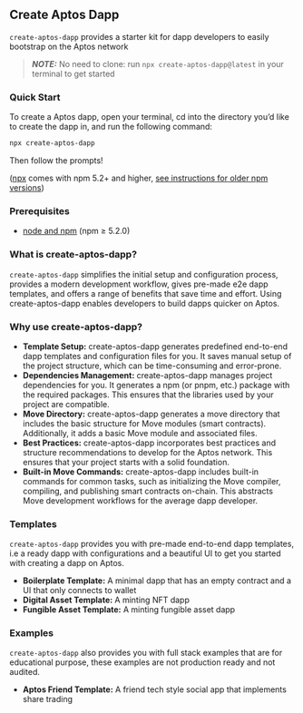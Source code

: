 ## Create Aptos Dapp

`create-aptos-dapp` provides a starter kit for dapp developers to easily bootstrap on the Aptos network

> **_NOTE:_** No need to clone: run `npx create-aptos-dapp@latest` in your terminal to get started

### Quick Start

To create a Aptos dapp, open your terminal, cd into the directory you’d like to create the dapp in, and run the following command:

```bash
npx create-aptos-dapp
```

Then follow the prompts!

([npx](https://medium.com/@maybekatz/introducing-npx-an-npm-package-runner-55f7d4bd282b) comes with npm 5.2+ and higher, [see instructions for older npm versions](https://gist.github.com/gaearon/4064d3c23a77c74a3614c498a8bb1c5f))

### Prerequisites

- [node and npm](https://nodejs.org/en) (npm ≥ 5.2.0)

### What is create-aptos-dapp?

`create-aptos-dapp` simplifies the initial setup and configuration process, provides a modern development workflow, gives pre-made e2e dapp templates, and offers a range of benefits that save time and effort. Using create-aptos-dapp enables developers to build dapps quicker on Aptos.

### Why use create-aptos-dapp?

- **Template Setup:** create-aptos-dapp generates predefined end-to-end dapp templates and configuration files for you. It saves manual setup of the project structure, which can be time-consuming and error-prone.
- **Dependencies Management:** create-aptos-dapp manages project dependencies for you. It generates a npm (or pnpm, etc.) package with the required packages. This ensures that the libraries used by your project are compatible.
- **Move Directory:** create-aptos-dapp generates a move directory that includes the basic structure for Move modules (smart contracts). Additionally, it adds a basic Move module and associated files.
- **Best Practices:** create-aptos-dapp incorporates best practices and structure recommendations to develop for the Aptos network. This ensures that your project starts with a solid foundation.
- **Built-in Move Commands:** create-aptos-dapp includes built-in commands for common tasks, such as initializing the Move compiler, compiling, and publishing smart contracts on-chain. This abstracts Move development workflows for the average dapp developer.

### Templates

`create-aptos-dapp` provides you with pre-made end-to-end dapp templates, i.e a ready dapp with configurations and a beautiful UI to get you started with creating a dapp on Aptos.

- **Boilerplate Template:** A minimal dapp that has an empty contract and a UI that only connects to wallet
- **Digital Asset Template:** A minting NFT dapp
- **Fungible Asset Template:** A minting fungible asset dapp

### Examples

`create-aptos-dapp` also provides you with full stack examples that are for educational purpose, these examples are not production ready and not audited.

- **Aptos Friend Template:** A friend tech style social app that implements share trading
